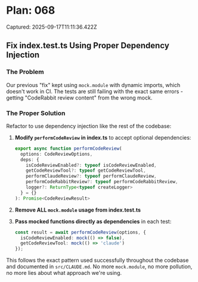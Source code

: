# Plan: 068

Captured: 2025-09-17T11:11:36.422Z

## Fix index.test.ts Using Proper Dependency Injection

### The Problem
Our previous "fix" kept using `mock.module` with dynamic imports, which doesn't work in CI. The tests are still failing with the exact same errors - getting "CodeRabbit review content" from the wrong mock.

### The Proper Solution
Refactor to use dependency injection like the rest of the codebase:

1. **Modify `performCodeReview` in index.ts** to accept optional dependencies:
   ```typescript
   export async function performCodeReview(
     options: CodeReviewOptions,
     deps: {
       isCodeReviewEnabled?: typeof isCodeReviewEnabled,
       getCodeReviewTool?: typeof getCodeReviewTool,
       performClaudeReview?: typeof performClaudeReview,
       performCodeRabbitReview?: typeof performCodeRabbitReview,
       logger?: ReturnType<typeof createLogger>
     } = {}
   ): Promise<CodeReviewResult>
   ```

2. **Remove ALL `mock.module` usage from index.test.ts**

3. **Pass mocked functions directly as dependencies** in each test:
   ```typescript
   const result = await performCodeReview(options, {
     isCodeReviewEnabled: mock(() => false),
     getCodeReviewTool: mock(() => 'claude')
   });
   ```

This follows the exact pattern used successfully throughout the codebase and documented in `src/CLAUDE.md`. No more `mock.module`, no more pollution, no more lies about what approach we're using.